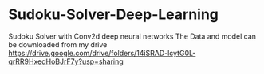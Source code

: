 # Sudoku-Solver-Deep-Learning
Sudoku Solver with Conv2d deep neural networks
The Data and model can be downloaded from my drive
https://drive.google.com/drive/folders/14iSRAD-lcytG0L-qrRR9HxedHoBJrF7y?usp=sharing
